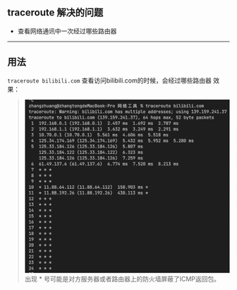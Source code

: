 ## traceroute 解决的问题
* 查看网络通讯中一次经过哪些路由器

---

## 用法
`traceroute bilibili.com`
查看访问bilibili.com的时候，会经过哪些路由器
效果：
> ![](./traceroute_bilibili.png)
> 出现 * 号可能是对方服务器或者路由器上的防火墙屏蔽了ICMP返回包。